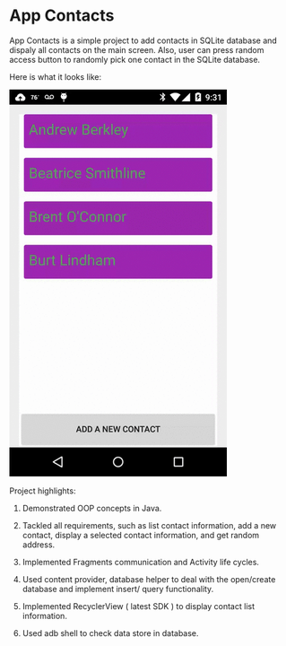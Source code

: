 
App Contacts
============

App Contacts is a simple project to add contacts in SQLite database and dispaly all contacts on the main screen.
Also, user can press random access button to randomly pick one contact in the SQLite database.

Here is what it looks like:

![Output Sample](https://github.com/sfatdisk/BarCode-Practice1/blob/master/AppContacts.gif)


Project highlights: 

1. Demonstrated OOP concepts in Java. 

2. Tackled all requirements, such as list contact information, add a new contact, 
   display a selected contact information, and get random address.

3. Implemented Fragments communication and Activity life cycles. 

4. Used content provider, database helper  to deal with the open/create database 
   and implement insert/ query functionality. 

5. Implemented RecyclerView ( latest SDK  ) to display contact list information. 

6. Used adb shell to check data store in database. 

